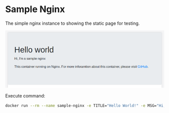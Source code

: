 # Sample Nginx
The simple nginx instance to showing the static page for testing.

![Screenshot](docs/img/screenshot.png)

Execute command:
   ```bash
   docker run --rm --name sample-nginx -e TITLE="Hello World!" -e MSG="Hi, I'm a sample nginx" -p 8000:80 kensonman/sample-nginx
   ```
